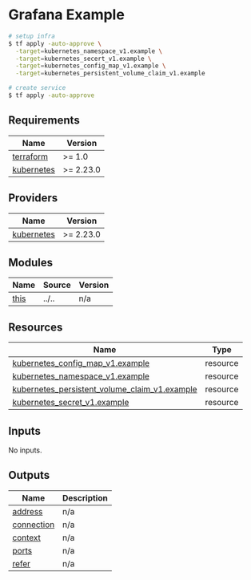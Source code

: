 # Grafana Example

```bash
# setup infra
$ tf apply -auto-approve \
  -target=kubernetes_namespace_v1.example \
  -target=kubernetes_secert_v1.example \
  -target=kubernetes_config_map_v1.example \
  -target=kubernetes_persistent_volume_claim_v1.example

# create service
$ tf apply -auto-approve
```

<!-- BEGIN_TF_DOCS -->
## Requirements

| Name | Version |
|------|---------|
| <a name="requirement_terraform"></a> [terraform](#requirement\_terraform) | >= 1.0 |
| <a name="requirement_kubernetes"></a> [kubernetes](#requirement\_kubernetes) | >= 2.23.0 |

## Providers

| Name | Version |
|------|---------|
| <a name="provider_kubernetes"></a> [kubernetes](#provider\_kubernetes) | >= 2.23.0 |

## Modules

| Name | Source | Version |
|------|--------|---------|
| <a name="module_this"></a> [this](#module\_this) | ../.. | n/a |

## Resources

| Name | Type |
|------|------|
| [kubernetes_config_map_v1.example](https://registry.terraform.io/providers/hashicorp/kubernetes/latest/docs/resources/config_map_v1) | resource |
| [kubernetes_namespace_v1.example](https://registry.terraform.io/providers/hashicorp/kubernetes/latest/docs/resources/namespace_v1) | resource |
| [kubernetes_persistent_volume_claim_v1.example](https://registry.terraform.io/providers/hashicorp/kubernetes/latest/docs/resources/persistent_volume_claim_v1) | resource |
| [kubernetes_secret_v1.example](https://registry.terraform.io/providers/hashicorp/kubernetes/latest/docs/resources/secret_v1) | resource |

## Inputs

No inputs.

## Outputs

| Name | Description |
|------|-------------|
| <a name="output_address"></a> [address](#output\_address) | n/a |
| <a name="output_connection"></a> [connection](#output\_connection) | n/a |
| <a name="output_context"></a> [context](#output\_context) | n/a |
| <a name="output_ports"></a> [ports](#output\_ports) | n/a |
| <a name="output_refer"></a> [refer](#output\_refer) | n/a |
<!-- END_TF_DOCS -->
